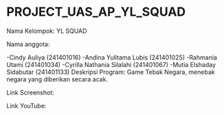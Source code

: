 # PROJECT_UAS_AP_YL_SQUAD
Nama Kelompok: YL SQUAD

Nama anggota:

  -Cindy Auliya                (241401016)
  -Andina Yulitama Lubis       (241401025)
  -Rahmania Utami              (241401034)
  -Cyrilla Nathania Silalahi   (241401067)
  -Mutia Elshaday Sidabutar    (241401133)
Deskripsi Program: Game Tebak Negara, menebak negara yang diberikan secara acak.

Link Screenshot: 

Link YouTube: 
